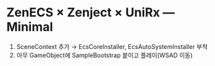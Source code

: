 # ZenECS × Zenject × UniRx — Minimal
1) SceneContext 추가 → EcsCoreInstaller, EcsAutoSystemInstaller 부착
2) 아무 GameObject에 SampleBootstrap 붙이고 플레이(WSAD 이동)
